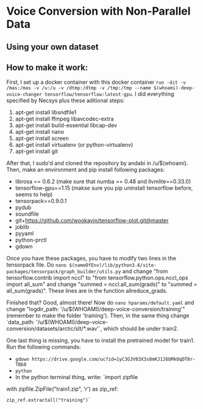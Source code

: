 # Voice Conversion with Non-Parallel Data
## Using your own dataset


## How to make it work:
First, I set up a docker container with this docker container `run -dit -v /mas:/mas -v /u:/u -v /dtmp:/dtmp -v /tmp:/tmp --name $(whoami)-deep-voice-changer tensorflow/tensorflow:latest-gpu`. I did everything specified by Necsys plus these aditional steps:

1. apt-get install libsndfile1
2. apt-get install ffmpeg libavcodec-extra
3. apt-get install build-essential libcap-dev
4. apt-get install nano
5. apt-get install screen
6. apt-get install virtualenv (or python-virtualenv)
7. apt-get install git

After that, I sudo'd and cloned the repository by andabi in /u/$(whoami). Then, make an environment and pip install following packages: 

* librosa == 0.6.2 (make sure that numba == 0.48 and llvmlite==0.33.0)
* tensorflow-gpu==1.15 (makse sure you pip uninstall tensorflow before, seems to help)
* tensorpack==0.9.0.1
* pydub
* soundfile
* git+https://github.com/wookayin/tensorflow-plot.git@master
* joblib
* pyyaml
* python-prctl
* gdown

Once you have these packages, you have to modify two lines in the tensorpack file. Do `nano $(nameOfEnv)/lib/python3.6/site-packages/tensorpack/graph_builder/utils.py` and change "from tensorflow.contrib import nccl" to "from tensorflow.python.ops.nccl_ops import all_sum" and change "summed = nccl.all_sum(grads)" to "summed = all_sum(grads)". These lines are in the function allreduce_grads. 

Finished that? Good, almost there! Now do `nano hparams/default.yaml` and change "logdir_path: '/u/$(WHOAMI)/deep-voice-conversion/training'" (remember to make the folder 'training'). Then, in the same thing change `data_path: '/u/$(WHOAMI)/deep-voice-conversion/datasets/arctic/slt/*.wav'`, which should be under train2. 

One last thing is missing, you have to install the pretrained model for train1. Run the following commands:

* `gdown https://drive.google.com/uc?id=1yC3G3V03X3s8mKJ1J6bMkOqDT8r-TBb8`
* `python`
* In the python terminal thing, write:
`import zipfile

with zipfile.ZipFile("train1.zip", 'r') as zip_ref:

    zip_ref.extractall("training")`
